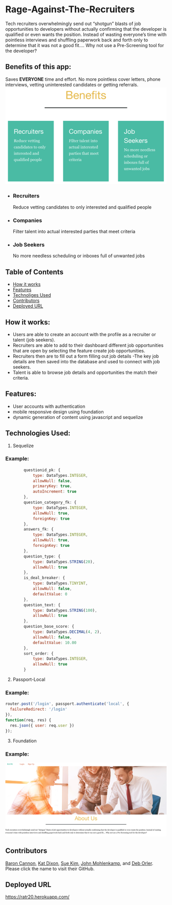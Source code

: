 # Rage-Against-The-Recruiters
Tech recruiters overwhelmingly send out “shotgun” blasts of job opportunities to developers without actually confirming that the developer is qualified or even wants the position. Instead of wasting everyone’s time with pointless interviews and shuffling paperwork back and forth only to determine that it was not a good fit…. Why not use a Pre-Screening tool for the developer?

## Benefits of this app:
Saves **EVERYONE** time and effort. No more pointless cover letters, phone interviews, vetting uninterested candidates or getting referrals.
![benefits](./assets/screenshots/benefits.png)
- ### Recruiters
    Reduce vetting candidates to only interested and qualified people
- ### Companies
    Filter talent into actual interested parties that meet criteria
- ### Job Seekers
    No more needless scheduling or inboxes full of unwanted jobs

## Table of Contents
* [How it works](#how-it-works)
* [Features](#features)
* [Technoliges Used](#technologies-used)
* [Contributors](#contributors)
* [Deployed URL](#deployed-url)

## How it works:

- Users are able to create an account with the profile as a recruiter or talent (job seekers).
- Recruiters are able to add to their dashboard different job opportunities that are open by selecting the feature create job opportunities.
- Recruiters then are to fill out a form filling out job details
-The key job details are then saved into the database and used to connect with job seekers.
- Talent is able to browse job details and opportunities the match their criteria. 


## Features:
- User accounts with authentication
- mobile responsive design using foundation
- dynamic generation of content using javascript and sequelize

## Technologies Used:
1. Sequelize
### Example:
```javascript
        questionid_pk: {
            type: DataTypes.INTEGER,
            allowNull: false,
            primaryKey: true,
            autoIncrement: true
        },
        question_category_fk: {
            type: DataTypes.INTEGER,
            allowNull: true,
            foreignKey: true
        },
        answers_fk: {
            type: DataTypes.INTEGER,
            allowNull: true,
            foreignKey: true
        },
        question_type: {
            type: DataTypes.STRING(20),
            allowNull: true
        },
        is_deal_breaker: {
            type: DataTypes.TINYINT,
            allowNull: false,
            defaultValue: 0
        },
        question_text: {
            type: DataTypes.STRING(100),
            allowNull: true
        },
        question_base_score: {
            type: DataTypes.DECIMAL(4, 2),
            allowNull: false,
            defaultValue: 10.00
        },
        sort_order: {
            type: DataTypes.INTEGER,
            allowNull: true
        }
```

2. Passport-Local
### Example:
```javascript
router.post('/login', passport.authenticate('local', { 
  failureRedirect: '/login' 
}),
function(req, res) {
  res.json({ user: req.user })
});
```

3. Foundation
### Example:
![mainpage](./assets/screenshots/mainpage.png)

## Contributors
[Baron Cannon](https://github.com/BCannon88), [Kat Dixon](https://github.com/TwyllBlackleaf), [Sue Kim](https://github.com/suekimpaulsen), [John Mohlenkamp](https://github.com/Mohlenkamp), and [Deb Orler](https://github.com/dorler).
Please click the name to visit their GitHub.

## Deployed URL
https://ratr20.herokuapp.com/

